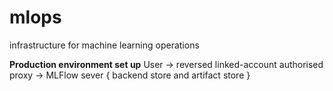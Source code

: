 # mlops
infrastructure for machine learning operations

**Production environment set up**
User -> reversed linked-account authorised proxy -> MLFlow sever { backend store and artifact store }
